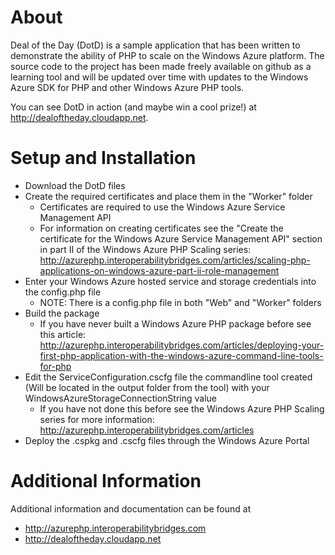 # About #
Deal of the Day (DotD) is a sample application that has been written to demonstrate the ability of PHP to scale on the Windows Azure platform. The source code to the project has been made freely available on github as a learning tool and will be updated over time with updates to the Windows Azure SDK for PHP and other Windows Azure PHP tools.

You can see DotD in action (and maybe win a cool prize!) at http://dealoftheday.cloudapp.net.


# Setup and Installation #

- Download the DotD files
- Create the required certificates and place them in the "Worker" folder 
	+ Certificates are required to use the Windows Azure Service Management API
	+ For information on creating certificates see the "Create the certificate for the Windows Azure Service Management API" section in part II of the Windows Azure PHP Scaling series: http://azurephp.interoperabilitybridges.com/articles/scaling-php-applications-on-windows-azure-part-ii-role-management
- Enter your Windows Azure hosted service and storage credentials into the config.php file
	+ NOTE: There is a config.php file in both "Web" and "Worker" folders
- Build the package
	+ If you have never built a Windows Azure PHP package before see this article: http://azurephp.interoperabilitybridges.com/articles/deploying-your-first-php-application-with-the-windows-azure-command-line-tools-for-php
- Edit the ServiceConfiguration.cscfg file the commandline tool created (Will be located in the output folder from the tool) with your WindowsAzureStorageConnectionString value
	+ If you have not done this before see the Windows Azure PHP Scaling series for more information: http://azurephp.interoperabilitybridges.com/articles
- Deploy the .cspkg and .cscfg files through the Windows Azure Portal

# Additional Information #
Additional information and documentation can be found at

- http://azurephp.interoperabilitybridges.com
- http://dealoftheday.cloudapp.net
